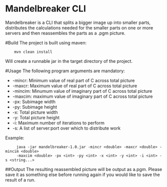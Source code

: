 # Mandelbreaker CLI
Mandelbreaker is a CLI that splits a bigger image up into smaller parts,
distributes the calculations needed for the smaller parts on one or more
servers and then reassembles the parts as a .pgm picture.

#Build
The project is built using maven:
~~~
    mvn clean install
~~~
Will create a runnable jar in the target directory of the project.

#Usage
The following program arguments are mandatory:
* -mincr: Minimum value of real part of C across total picture
* -maxcr: Maximum value of real part of C across total picture
* -mincim: Minumum value of imaginary part of C across total picture
* -maxcim: maximum value of imaginary part of C across total picture
* -px: Subimage width
* -py: Subimage height
* -x: Total picture width
* -y: Total picture height
* -i: Maximum number of iterations to perform
* -s: A list of server:port over which to distribute work

Example: 
~~~
     java -jar mandelbreaker-1.0.jar -mincr <double> -maxcr <double> -mincim <double> 
     -maxcim <double> -px <int> -py <int> -x <int> -y <int> -i <int> -s <string...>
~~~

##Output
The resulting reassembled picture will be output as a.pgm. Please save it as something else before running again if you 
would like to save the result of a run.